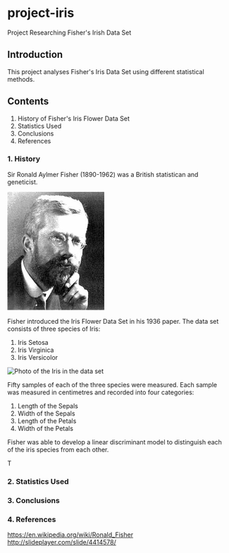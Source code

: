 # project-iris
Project Researching Fisher's Irish Data Set

## Introduction
This project analyses Fisher's Iris Data Set using different statistical methods.

## Contents
1. History of Fisher's Iris Flower Data Set
2. Statistics Used
3. Conclusions
4. References

### 1. History
Sir Ronald Aylmer Fisher (1890-1962) was a British statistican and geneticist.

![A picture of Ronald Fisher](fisher.jpg)

Fisher introduced the Iris Flower Data Set in his 1936 paper.  The data set consists of three species of Iris:
1. Iris Setosa
2. Iris Virginica
3. Iris Versicolor

![Photo of the Iris in the data set](Iris.jpeg)

Fifty samples of each of the three species were measured.  Each sample was measured in centimetres and recorded into four categories:
1. Length of the Sepals
2. Width of the Sepals
3. Length of the Petals
4. Width of the Petals

Fisher was able to develop a linear discriminant model to distinguish each of the iris species from each other.



T




### 2. Statistics Used


### 3. Conclusions


### 4. References
https://en.wikipedia.org/wiki/Ronald_Fisher
http://slideplayer.com/slide/4414578/


